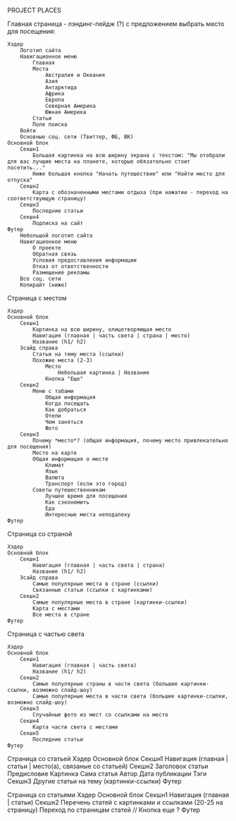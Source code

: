 ﻿PROJECT PLACES



Главная страница - лэндинг-пейдж (?) с предложением выбрать место для посещения:

	Хэдер
		Логотип сайта
		Навигационное меню
			Главная
			Места
				Австралия и Океания
				Азия
				Антарктида
				Африка
				Европа
				Северная Америка
				Южная Америка
			Статьи
			Поле поиска
		Войти
		Основные соц. сети (Твиттер, ФБ, ВК)
	Основной блок
		Секшн1
			Большая картинка на всю ширину экрана с текстом: "Мы отобрали для вас лучшие места на планете, которые обязательно стоит посетить..."
			Ниже большая кнопка "Начать путешествие" или "Найти место для отпуска"
		Секшн2
			Карта с обозначенными местами отдыха (при нажатии - переход на соответствующую страницу)
		Секшн3
			Последние статьи
		Секшн4
			Подписка на сайт
	Футер
		Небольшой логотип сайта
		Навигационное меню
			О проекте
			Обратная связь
			Условия предоставления информации
			Отказ от ответственности
			Размещение рекламы
		Все соц. сети
		Копирайт (ниже)
		

		
Страница с местом

	Хэдер
	Основной блок
		Секшн1
			Картинка на всю ширину, олицетворяющая место
			Навигация (главная | часть света | страна | место)
			Название (h1/ h2)
		Эсайд справа
			Статьи на тему места (ссылки)
			Похожие места (2-3)
				Место
					Небольшая картинка | Название
				Кнопка "Еще"
		Секшн2
			Меню с табами
				Общая информация
				Когда посещать
				Как добраться
				Отели
				Чем заняться
				Фото
		Секшн3
			Почему *место*? (общая информация, почему место привлекательно для посещения)
			Место на карте
			Общая информация о месте
				Климат
				Язык
				Валюта
				Транспорт (если это город)
			Советы путешественникам
				Лучшее время для посещения
				Как сэкономить
				Еда
				Интересные места неподалеку
	Футер
	
	
	
Страница со страной

	Хэдер
	Основной блок
		Секшн1
			Навигация (главная | часть света | страна)
			Название (h1/ h2)
		Эсайд справа
			Самые популярные места в стране (ссылки)
			Связанные статьи (ссылки с картинками)
		Секшн2
			Самые популярные места в стране (картинки-ссылки)
			Карта с местами
			Все места в стране
	Футер
	
	
		
Страница с частью света

	Хэдер
	Основной блок
		Секшн1
			Навигация (главная | часть света)
			Название (h1/ h2)
		Секшн2
			Самые популярные страны в части света (большие картинки-ссылки, возможно слайд-шоу)
			Самые популярные места в части света (большие картинки-ссылки, возможно слайд-шоу)
		Секшн3
			Случайные фото из мест со ссылками на место
		Секшн4
			Карта части света с местами
		Секшн5
			Последние статьи
	Футер
		
		
		
Страница со статьей
	Хэдер
	Основной блок
		Секшн1
			Навигация (главная | статьи | место(а), связаные со статьей)
		Секшн2
			Заголовок статьи
			Предисловие
			Картинка
			Сама статья
			Автор
			Дата публикации
			Тэги
		Секшн3
			Другие статьи на тему (картинки-ссылки)
	Футер



Страница со статьями
	Хэдер
	Основной блок
		Секшн1
			Навигация (главная | статьи)
		Секшн2
			Перечень статей с картинками и ссылками (20-25 на страницу)
			Переход по страницам статей // Кнопка еще ?
	Футер
